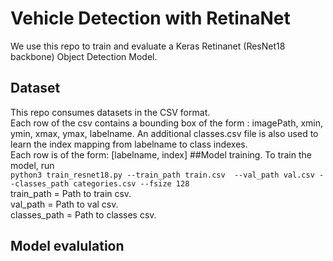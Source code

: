 # Vehicle Detection with RetinaNet

We use this repo to train and evaluate a Keras Retinanet (ResNet18 backbone) Object Detection Model.

## Dataset 
This repo consumes datasets in the CSV format.  
Each row of the csv contains a bounding box of the form : imagePath, xmin, ymin, xmax, ymax, labelname.
An additional classes.csv file is also used to learn the index mapping from labelname to class indexes.  
Each row is of the form: [labelname, index]
##Model training.
To train the model, run   
` python3 train_resnet18.py --train_path train.csv  --val_path val.csv --classes_path categories.csv --fsize 128
`  
train_path = Path to train csv.  
val_path = Path to val csv.  
classes_path = Path to classes csv.
## Model evalulation
